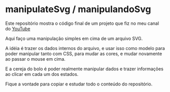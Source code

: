 # manipulateSvg / manipulandoSvg
Este repositório mostra o código final de um projeto que fiz no meu canal do [YouTube](https://www.youtube.com/lucasdev)

Aqui faço uma manipulação simples em cima de um arquivo SVG.  

A idéia é trazer os dados internos do arquivo, e usar isso como modelo para poder manipular tanto com CSS, para mudar as cores, e mudar novamente ao passar o mouse em cima.  

E a cereja do bolo é poder realmente manipular dados e trazer informações ao clicar em cada um dos estados.  

Fique a vontade para copiar e estudar todo o conteúdo do repositório.
